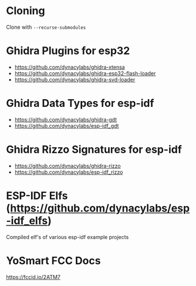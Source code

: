# Cloning
Clone with `--recurse-submodules`

# Ghidra Plugins for esp32
- https://github.com/dynacylabs/ghidra-xtensa
- https://github.com/dynacylabs/ghidra-esp32-flash-loader
- https://github.com/dynacylabs/ghidra-svd-loader

# Ghidra Data Types for esp-idf
- https://github.com/dynacylabs/ghidra-gdt
- https://github.com/dynacylabs/esp-idf_gdt

# Ghidra Rizzo Signatures for esp-idf
- https://github.com/dynacylabs/ghidra-rizzo
- https://github.com/dynacylabs/esp-idf_rizzo

# ESP-IDF Elfs (https://github.com/dynacylabs/esp-idf_elfs)
Compiled elf's of various esp-idf example projects

# YoSmart FCC Docs
https://fccid.io/2ATM7
